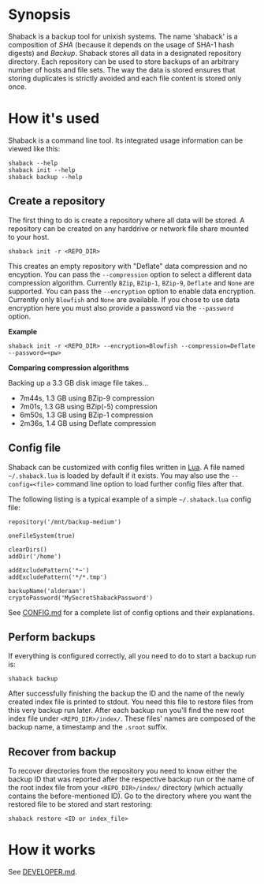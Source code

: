 Synopsis
===========================

Shaback is a backup tool for unixish systems. The name 'shaback' is a composition of *SHA* (because it depends on the usage of SHA-1 hash digests) and *Backup*. Shaback stores all data in a designated repository directory. Each repository can be used to store backups of an arbitrary number of hosts and file sets. The way the data is stored ensures that storing duplicates is strictly avoided and each file content is stored only once.

How it's used
===========================

Shaback is a command line tool. Its integrated usage information can be viewed like this:

    shaback --help
    shaback init --help
    shaback backup --help

Create a repository
---------------------------

The first thing to do is create a repository where all data will be stored. A repository can be created on any harddrive or network file share mounted to your host.

    shaback init -r <REPO_DIR>

This creates an empty repository with "Deflate" data compression and no encyption. 
You can pass the `--compression` option to select a different data compression algorithm. Currently `BZip`, `BZip-1`, `BZip-9`, `Deflate` and `None` are supported.
You can pass the `--encryption` option to enable data encryption. Currently only `Blowfish` and `None` are available. If you chose to use data encryption here you must also provide a password via the `--password` option.

**Example**

    shaback init -r <REPO_DIR> --encryption=Blowfish --compression=Deflate --password=<pw>

**Comparing compression algorithms**

Backing up a 3.3 GB disk image file takes...

* 7m44s, 1.3 GB using BZip-9 compression
* 7m01s, 1.3 GB using BZip(-5) compression
* 6m50s, 1.3 GB using BZip-1 compression
* 2m36s, 1.4 GB using Deflate compression

Config file
---------------------------

Shaback can be customized with config files written in [Lua](http://www.lua.org). A file named `~/.shaback.lua` is loaded by default if it exists. You may also use the `--config=<file>` command line option to load further config files after that.

The following listing is a typical example of a simple `~/.shaback.lua` config file:

    repository('/mnt/backup-medium')

    oneFileSystem(true)

    clearDirs()
    addDir('/home')

    addExcludePattern('*~')
    addExcludePattern('*/*.tmp')

    backupName('alderaan')
    cryptoPassword('MySecretShabackPassword')

See [CONFIG.md](https://github.com/workflo/shaback/blob/master/CONFIG.md) for a complete list of config options and their explanations.

Perform backups
---------------------------

If everything is configured correctly, all you need to do to start a backup run is:

    shaback backup

After successfully finishing the backup the ID and the name of the newly created index file is printed to stdout. You need this file to restore files from this very backup run later.
After each backup run you'll find the new root index file under `<REPO_DIR>/index/`. These files' names are composed of the backup name, a timestamp and the `.sroot` suffix.

Recover from backup
---------------------------

To recover directories from the repository you need to know either the backup ID that was reported after the respective backup run or the name of the root index file from your `<REPO_DIR>/index/` directory (which actually contains the before-mentioned ID).
Go to the directory where you want the restored file to be stored and start restoring:

    shaback restore <ID or index_file>

How it works
===========================

See [DEVELOPER.md](https://github.com/workflo/shaback/blob/master/DEVELOPER.md).
